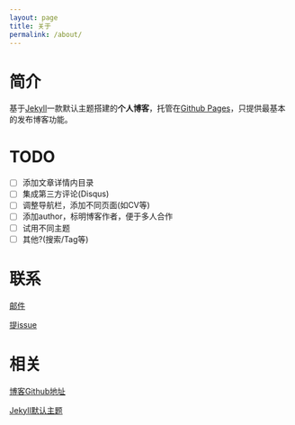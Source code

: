 ```yaml
---
layout: page
title: 关于
permalink: /about/
---
```


# 简介

基于[Jekyll](https://jekyllrb.com/)一款默认主题搭建的**个人博客**，托管在[Github Pages](https://pages.github.com/)，只提供最基本的发布博客功能。

# TODO

- [ ] 添加文章详情内目录
- [ ] 集成第三方评论(Disqus)
- [ ] 调整导航栏，添加不同页面(如CV等)
- [ ] 添加author，标明博客作者，便于多人合作
- [ ] 试用不同主题
- [ ] 其他?(搜索/Tag等)

# 联系

[邮件](mailto:root@brct.com)

[提issue](https://github.com/xspurs/xspurs.github.io/issues)

# 相关

[博客Github地址](https://github.com/xspurs/xspurs.github.io)

[Jekyll默认主题](https://github.com/jekyll/minima)

